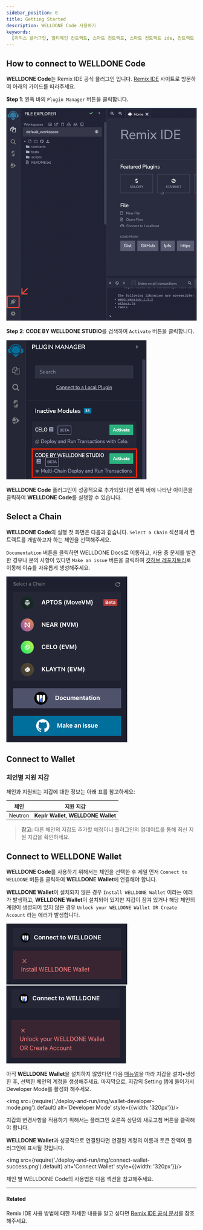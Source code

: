 ```yaml
---
sidebar_position: 0
title: Getting Started
description: WELLDONE Code 사용하기
keywords:
  [리믹스 플러그인, 멀티체인 컨트랙트, 스마트 컨트랙트, 스마트 컨트랙트 ide, 컨트랙트 웹 ide]
---
```


## How to connect to WELLDONE Code

**WELLDONE Code**는 Remix IDE 공식 플러그인 입니다. [Remix IDE](https://remix.ethereum.org/) 사이트로 방문하여 아래의 가이드를 따라주세요.

**Step 1**: 왼쪽 바의 `Plugin Manager` 버튼을 클릭합니다.

![Plugin Manager](deploy-and-run/img/plugin-manager.png?raw=true 'Plugin Manager')

**Step 2**: **CODE BY WELLDONE STUDIO**를 검색하여 `Activate` 버튼을 클릭합니다.

![Activate Plugin](deploy-and-run/img/activate-plugin.png?raw=true 'Activate Plugin')

**WELLDONE Code** 플러그인이 성공적으로 추가되었다면 왼쪽 바에 나타난 아이콘을 클릭하여 **WELLDONE Code**를 실행할 수 있습니다.

## Select a Chain

**WELLDONE Code**의 실행 첫 화면은 다음과 같습니다. `Select a Chain` 섹션에서 컨트랙트를 개발하고자 하는 체인을 선택해주세요.

`Documentation` 버튼을 클릭하면 WELLDONE Docs로 이동하고, 사용 중 문제를 발견한 경우나 문의 사항이 있다면 `Make an issue` 버튼을 클릭하여 [깃허브 레포지토리](https://github.com/welldonestudio/welldonestudio.github.io)로 이동해 이슈를 자유롭게 생성해주세요.

![Select Chain](deploy-and-run/img/select-chain.png?raw=true 'Select Chain')

## Connect to Wallet

### 체인별 지원 지갑

체인과 지원되는 지갑에 대한 정보는 아래 표를 참고하세요:

| 체인       | 지원 지갑             |
|------------|-----------------------|
| Neutron    | **Keplr Wallet**, **WELLDONE Wallet**      |

> **참고:** 다른 체인의 지갑도 추가할 예정이니 플러그인의 업데이트를 통해 최신 지원 지갑을 확인하세요.

## Connect to WELLDONE Wallet

**WELLDONE Code**를 사용하기 위해서는 체인을 선택한 후 제일 먼저 `Connect to WELLDONE` 버튼을 클릭하여 **WELLDONE Wallet**에 연결해야 합니다.

**WELLDONE Wallet**이 설치되지 않은 경우 `Install WELLDONE Wallet` 이라는 에러가 발생하고, **WELLDONE Wallet**이 설치되어 있지만 지갑이 잠겨 있거나 해당 체인의 계정이 생성되어 있지 않은 경우 `Unlock your WELLDONE Wallet OR Create Account` 라는 에러가 발생합니다.

![Connect Wallet Install Error](deploy-and-run/img/connect-wallet-notinstall.png?raw=true 'Connect Wallet Install Error')
![Connect Wallet Locked](deploy-and-run/img/connect-wallet-lock.png?raw=true 'Connect Wallet Locked')

아직 **WELLDONE Wallet**을 설치하지 않았다면 다음 [매뉴얼](https://docs.welldonestudio.io/ko/wallet/manual)을 따라 지갑을 설치•생성한 후, 선택한 체인의 계정을 생성해주세요. 마지막으로, 지갑의 Setting 탭에 들어가서 Developer Mode를 활성화 해주세요.

<img src={require('./deploy-and-run/img/wallet-developer-mode.png').default} alt='Developer Mode' style={{width: '320px'}}/>

지갑의 변경사항을 적용하기 위해서는 플러그인 오른쪽 상단의 새로고침 버튼을 클릭해야 합니다.


**WELLDONE Wallet**과 성공적으로 연결된다면 연결된 계정의 이름과 토큰 잔액이 플러그인에 표시될 것입니다.

<img src={require('./deploy-and-run/img/connect-wallet-success.png').default} alt='Connect Wallet' style={{width: '320px'}}/>

체인 별 WELLDONE Code의 사용법은 다음 섹션을 참고해주세요.

---

#### Related

Remix IDE 사용 방법에 대한 자세한 내용을 알고 싶다면 [Remix IDE 공식 문서](https://remix-ide.readthedocs.io/en/latest/)를 참조해주세요.
